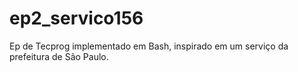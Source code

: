# ep2_servico156
Ep de Tecprog implementado em Bash, inspirado em um serviço da prefeitura de São Paulo.
